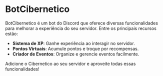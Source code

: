 # BotCibernetico

BotCibernetico é um bot do Discord que oferece diversas funcionalidades para melhorar a experiência do seu servidor. Entre os principais recursos estão:

- **Sistema de XP**: Ganhe experiência ao interagir no servidor.
- **Pontos Virtuais**: Acumule pontos e troque por recompensas.
- **Criador de Eventos**: Organize e gerencie eventos facilmente.

Adicione o Cibernetico ao seu servidor e aproveite todas essas funcionalidades!